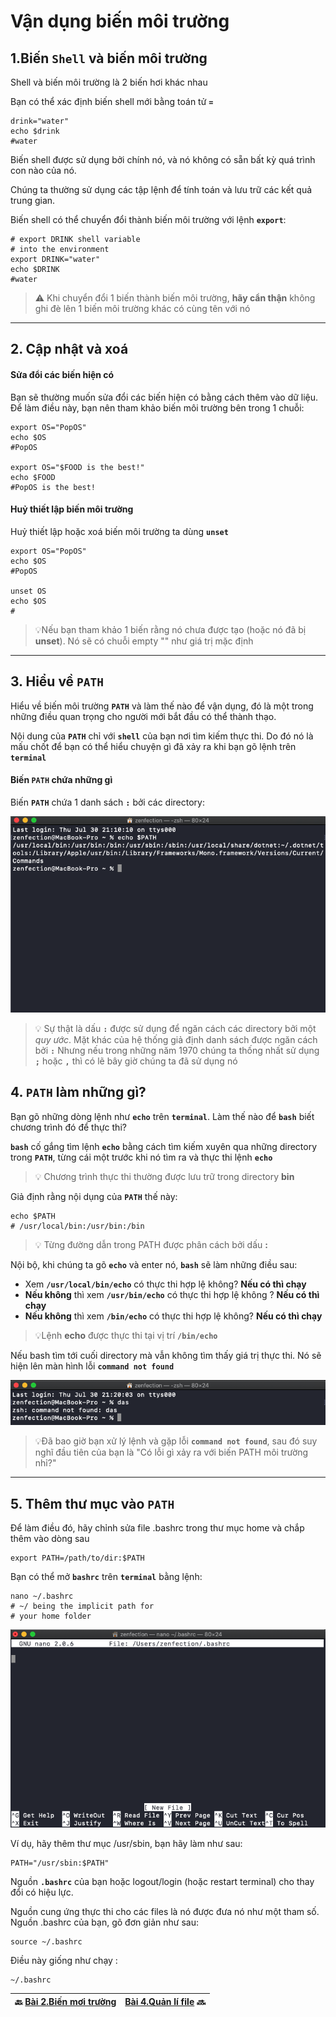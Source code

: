 # Vận dụng biến môi trường

## 1.Biến `Shell` và biến môi trường

Shell và biến môi trường là 2 biến hơi khác nhau

Bạn có thể xác định biến shell mới bằng toán tử **`=`**

```shell
drink="water"
echo $drink
#water
```

Biến shell được sử dụng bởi chính nó, và  nó không có sẵn bất kỳ quá trình con nào của nó.

Chúng ta thường sử dụng các tập lệnh để tính toán và lưu trữ các kết quả trung gian.

Biến shell có thể chuyển đổi thành biến môi trường với lệnh **`export`**:

```shell
# export DRINK shell variable
# into the environment
export DRINK="water"
echo $DRINK
#water
```

> ⚠️ Khi chuyển đổi 1 biến thành biến môi trường, **hãy cẩn thận** không ghi đè lên 1 biến môi trường khác có cùng tên với nó

---

## 2. Cập nhật và xoá

#### Sửa đổi các biến hiện có

Bạn sẽ thường muốn sửa đổi các biến hiện có bằng cách thêm vào dữ liệu. Để làm điều này, bạn nên tham khảo biến môi trường bên trong 1 chuỗi: 

```shell
export OS="PopOS"
echo $OS
#PopOS

export OS="$FOOD is the best!"
echo $FOOD
#PopOS is the best!
```

#### Huỷ thiết lập biến môi trường

Huỷ thiết lập hoặc xoá biến môi trường ta dùng **`unset`**

```shell
export OS="PopOS"
echo $OS
#PopOS

unset OS
echo $OS
#
```

> 💡Nếu bạn tham khảo 1 biến rằng nó chưa được tạo (hoặc nó đã bị **unset**). Nó sẽ có chuỗi empty "" như giá trị mặc định

---

## 3. Hiểu về `PATH`

Hiểu về biến môi trường **`PATH`** và làm thế nào để vận dụng, đó là một trong những điều quan trọng cho người mới bắt đầu có thể thành thạo.

Nội dung của **`PATH`** chỉ với **`shell`** của bạn nơi tìm kiếm thực thi. Do đó nó là mấu chốt để bạn có thể hiểu chuyện gì đã xảy ra khi bạn gõ lệnh trên **`terminal`** 

#### Biến `PATH` chứa những gì

Biến **`PATH`** chứa 1 danh sách **`:`** bởi các directory:

<img src="https://raw.githubusercontent.com/Zenfection/Image/master/2020/07/30-21-20-24-A%CC%89nh%20chu%CC%A3p%20Ma%CC%80n%20hi%CC%80nh%202020-07-30%20lu%CC%81c%2021.20.20.png" title="" alt="Ảnh chụp Màn hình 2020-07-30 lúc 21.20.20.png" width="522">

> 💡 Sự thật là dấu **`:`** được sử dụng để ngăn cách các directory bởi một *quy ước*. Mặt khác của hệ thống giả định danh sách được ngăn cách bởi **`:`**  Nhưng nếu trong những năm 1970 chúng ta thống nhất sử dụng **`;`** hoặc **`,`** thì có lẽ bây giờ chúng ta đã sử dụng nó

## 4. `PATH` làm những gì?

Bạn gõ những dòng lệnh như **`echo`** trên **`terminal`**. Làm thế nào để **`bash`** biết chương trình đó để thực thi?

**`bash`** cố gắng tìm lệnh **`echo`** bằng cách tìm kiếm xuyên qua những directory trong **`PATH`**, từng cái một trước khi nó tìm ra và thực thi lệnh **`echo`**

> 💡 Chương trình thực thi thường được lưu trữ trong directory **bin**

Giả định rằng nội dụng của **`PATH`** thế này:

```shell
echo $PATH
# /usr/local/bin:/usr/bin:/bin
```

> 💡 Từng đường dẫn trong PATH được phân cách bởi dấu **:**

Nội bộ, khi chúng ta gõ **`echo`** và enter nó, **`bash`** sẽ làm những điều sau:

- Xem **``/usr/local/bin/echo``** có thực thi hợp lệ không? **Nếu có thì chạy**
- **Nếu không** thì xem **``/usr/bin/echo``** có thực thi hợp lệ không ? **Nếu có thì chạy**
- **Nếu không** thì xem **``/bin/echo``** có thực thi hợp lệ không? **Nếu có thì chạy**

> 💡Lệnh **echo** được thực thi tại vị trí **``/bin/echo``**

Nếu bash tìm tới cuối directory mà vẫn không tìm thấy giá trị thực thi. Nó sẽ hiện lên màn hình lỗi **`command not found`**

![Ảnh chụp Màn hình 2020-07-30 lúc 21.38.26.png](https://raw.githubusercontent.com/Zenfection/Image/master/2020/07/30-21-38-30-A%CC%89nh%20chu%CC%A3p%20Ma%CC%80n%20hi%CC%80nh%202020-07-30%20lu%CC%81c%2021.38.26.png)

> 💡Đã bao giờ bạn xử lý lệnh và gặp lỗi **`command not found`**, sau đó suy nghĩ đầu tiên của bạn là "Có lỗi gì xảy ra với biến PATH môi trường nhỉ?"

---

## 5. Thêm thư mục vào `PATH`

Để làm điều đó, hãy chỉnh sửa file .bashrc trong thư mục home và chắp thêm vào dòng sau

```shell
export PATH=/path/to/dir:$PATH
```

Bạn có thể mở **`bashrc`** trên **`terminal`** bằng lệnh:

```shell
nano ~/.bashrc
# ~/ being the implicit path for
# your home folder
```

<img src="https://raw.githubusercontent.com/Zenfection/Image/master/2020/07/30-21-46-34-A%CC%89nh%20chu%CC%A3p%20Ma%CC%80n%20hi%CC%80nh%202020-07-30%20lu%CC%81c%2021.46.30.png" title="" alt="Ảnh chụp Màn hình 2020-07-30 lúc 21.46.30.png" width="549">

Ví dụ, hãy thêm thư mục /usr/sbin, bạn hãy làm như sau:

```shell
PATH="/usr/sbin:$PATH"
```

Nguồn **`.bashrc`** của bạn hoặc logout/login (hoặc restart terminal) cho thay đổi có hiệu lực.

Nguồn cung ứng thực thi cho các files là nó được đưa nó như một tham số. Nguồn .bashrc của bạn, gõ đơn giản như sau:

```shell
source ~/.bashrc
```

Điều này giống như chạy :

```shell
~/.bashrc
```

| 🔙 [Bài 2.Biến mơi trường](https://github.com/Zenfection/Linux-for-babies/blob/master/Người%20dùng%20và%20quản%20lí%20file/2.Biến%20môi%20trường.md) | [Bài 4.Quản lí file](https://github.com/Zenfection/Linux-for-babies/blob/master/Người%20dùng%20và%20quản%20lí%20file/4.Quản%20lí%20file.md) 🔜 |
| ---------------------------------------------------------------------------------------------------------------------------------------------------- |:---------------------------------------------------------------------------------------------------------------------------------------------- |
